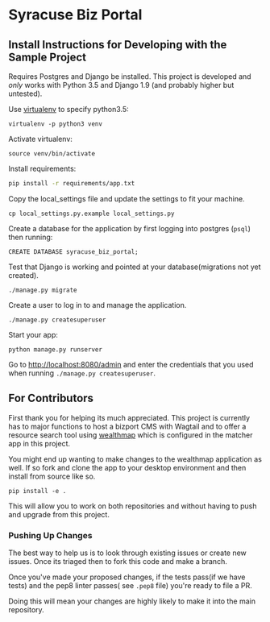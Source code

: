 # Syracuse Biz Portal


## Install Instructions for Developing with the Sample Project


Requires Postgres and Django be installed.  This project is developed and *only* works with Python 3.5 and Django 1.9 (and probably higher but untested).

Use [virtualenv](https://virtualenv.pypa.io/en/stable/) to specify python3.5:
```
virtualenv -p python3 venv
```

Activate virtualenv:
```
source venv/bin/activate
```

Install requirements:
```bash
pip install -r requirements/app.txt
```

Copy the local_settings file and update the settings to fit your machine.
```
cp local_settings.py.example local_settings.py
```

Create a database for the application by first logging into postgres (`psql`) then running:
```
CREATE DATABASE syracuse_biz_portal;
```

Test that Django is working and pointed at your database(migrations not yet created).
```
./manage.py migrate
```

Create a user to log in to and manage the application.
```
./manage.py createsuperuser
```

Start your app:
```
python manage.py runserver
```

Go to [http://localhost:8080/admin](http://localhost:8080/admin) and enter the credentials that you used when running `./manage.py createsuperuser`.

## For Contributors

First thank you for helping its much appreciated.  This project is currently has to major functions to host a bizport CMS with Wagtail and to offer a resource search tool using [wealthmap](https://github.com/codeforamerica/wealthmap) which is configured in the matcher app in this project.

You might end up wanting to make changes to the wealthmap application as well.  If so fork and clone the app to your desktop environment and then install from source like so.

```
pip install -e .
```

This will allow you to work on both repositories and without having to push and upgrade from this project.


### Pushing Up Changes

The best way to help us is to look through existing issues or create new issues. Once its triaged then to fork this code and make a branch.


Once you've made your proposed changes, if the tests pass(if we have tests) and the pep8 linter passes( see `.pep8` file) you're ready to file a PR.


Doing this will mean your changes are highly likely to make it into the main repository.

